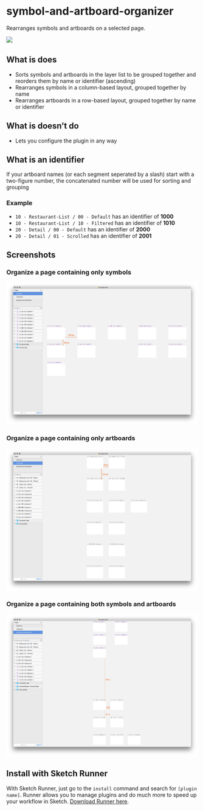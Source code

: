 # symbol-and-artboard-organizer

Rearranges symbols and artboards on a selected page.

<a href="http://bit.ly/SketchRunnerWebsite">
  <img src="http://bit.ly/RunnerBadgeBlue">
</a>

## What is does

- Sorts symbols and artboards in the layer list to be grouped together and reorders them by name or identifier (ascending)
- Rearranges symbols in a column-based layout, grouped together by name
- Rearranges artboards in a row-based layout, grouped together by name or identifier

## What is doesn’t do

- Lets you configure the plugin in any way

## What is an identifier

If your artboard names (or each segment seperated by a slash) start with a two-figure number, the concatenated number will be used for sorting and grouping

### Example

- `10 - Restaurant-List / 00 - Default` has an identifier of **1000**
- `10 - Restaurant-List / 10 - Filtered` has an identifier of **1010**
- `20 - Detail / 00 - Default` has an identifier of **2000**
- `20 - Detail / 01 - Scrolled` has an identifier of **2001**

## Screenshots
### Organize a page containing only symbols
![Organized symbols page](assets/screenshots/symbols.png?raw=true)

### Organize a page containing only artboards
![Organized artboard page](assets/screenshots/artboards.png?raw=true)

### Organize a page containing both symbols and artboards
![Organized page with symbols and artboards](assets/screenshots/symbols-and-artboards.png?raw=true)

## Install with Sketch Runner
With Sketch Runner, just go to the `install` command and search for `[plugin name]`. Runner allows you to manage plugins and do much more to speed up your workflow in Sketch. [Download Runner here](http://www.sketchrunner.com).
